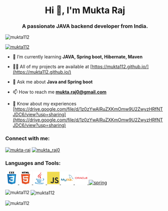 <h1 align="center">Hi 👋, I'm Mukta Raj</h1>
<h3 align="center">A passionate JAVA backend developer from India.</h3>



<p align="left"> <img src="https://komarev.com/ghpvc/?username=mukta112&label=Profile%20views&color=0e75b6&style=flat" alt="mukta112" /> </p>

<p align="left"> <a href="https://github.com/ryo-ma/github-profile-trophy"><img src="https://github-profile-trophy.vercel.app/?username=mukta112" alt="mukta112" /></a> </p>

- 🌱 I’m currently learning **JAVA, Spring boot, Hibernate, Maven**

- 👨‍💻 All of my projects are available at [https://mukta112.github.io/](https://mukta112.github.io/)

- 💬 Ask me about **Java and Spring boot**

- 📫 How to reach me **mukta.raj0@gmail.com**

- 📄 Know about my experiences [https://drive.google.com/file/d/1z0zYwAlRuZXKmOmw9U2ZwyzHRfNTJDC6/view?usp=sharing](https://drive.google.com/file/d/1z0zYwAlRuZXKmOmw9U2ZwyzHRfNTJDC6/view?usp=sharing)

<h3 align="left">Connect with me:</h3>
<p align="left">
<a href="https://linkedin.com/in/mukta-raj" target="blank"><img align="center" src="https://raw.githubusercontent.com/rahuldkjain/github-profile-readme-generator/master/src/images/icons/Social/linked-in-alt.svg" alt="mukta-raj" height="30" width="40" /></a>
<a href="https://www.hackerrank.com/mukta_raj0" target="blank"><img align="center" src="https://raw.githubusercontent.com/rahuldkjain/github-profile-readme-generator/master/src/images/icons/Social/hackerrank.svg" alt="mukta_raj0" height="30" width="40" /></a>
</p>

<h3 align="left">Languages and Tools:</h3>
<p align="left"> <a href="https://www.w3schools.com/css/" target="_blank" rel="noreferrer"> <img src="https://raw.githubusercontent.com/devicons/devicon/master/icons/css3/css3-original-wordmark.svg" alt="css3" width="40" height="40"/> </a> <a href="https://www.w3.org/html/" target="_blank" rel="noreferrer"> <img src="https://raw.githubusercontent.com/devicons/devicon/master/icons/html5/html5-original-wordmark.svg" alt="html5" width="40" height="40"/> </a> <a href="https://www.java.com" target="_blank" rel="noreferrer"> <img src="https://raw.githubusercontent.com/devicons/devicon/master/icons/java/java-original.svg" alt="java" width="40" height="40"/> </a> <a href="https://developer.mozilla.org/en-US/docs/Web/JavaScript" target="_blank" rel="noreferrer"> <img src="https://raw.githubusercontent.com/devicons/devicon/master/icons/javascript/javascript-original.svg" alt="javascript" width="40" height="40"/> </a> <a href="https://www.mysql.com/" target="_blank" rel="noreferrer"> <img src="https://raw.githubusercontent.com/devicons/devicon/master/icons/mysql/mysql-original-wordmark.svg" alt="mysql" width="40" height="40"/> </a> <a href="https://www.oracle.com/" target="_blank" rel="noreferrer"> <img src="https://raw.githubusercontent.com/devicons/devicon/master/icons/oracle/oracle-original.svg" alt="oracle" width="40" height="40"/> </a> <a href="https://spring.io/" target="_blank" rel="noreferrer"> <img src="https://www.vectorlogo.zone/logos/springio/springio-icon.svg" alt="spring" width="40" height="40"/> </a> </p>

<p><img align="left" src="https://github-readme-stats.vercel.app/api/top-langs?username=mukta112&show_icons=true&locale=en&layout=compact" alt="mukta112" /></p>

<p>&nbsp;<img align="center" src="https://github-readme-stats.vercel.app/api?username=mukta112&show_icons=true&locale=en" alt="mukta112" /></p>

<p><img align="center" src="https://github-readme-streak-stats.herokuapp.com/?user=mukta112&" alt="mukta112" /></p>
